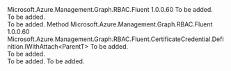 <Type Name="IWithSymmetricKey&lt;ParentT&gt;" FullName="Microsoft.Azure.Management.Graph.RBAC.Fluent.CertificateCredential.Definition.IWithSymmetricKey&lt;ParentT&gt;">
  <TypeSignature Language="C#" Value="public interface IWithSymmetricKey&lt;ParentT&gt;" />
  <TypeSignature Language="ILAsm" Value=".class public interface auto ansi abstract IWithSymmetricKey`1&lt;ParentT&gt;" />
  <TypeSignature Language="DocId" Value="T:Microsoft.Azure.Management.Graph.RBAC.Fluent.CertificateCredential.Definition.IWithSymmetricKey`1" />
  <TypeSignature Language="VB.NET" Value="Public Interface IWithSymmetricKey(Of ParentT)" />
  <TypeSignature Language="F#" Value="type IWithSymmetricKey&lt;'ParentT&gt; = interface" />
  <AssemblyInfo>
    <AssemblyName>Microsoft.Azure.Management.Graph.RBAC.Fluent</AssemblyName>
    <AssemblyVersion>1.0.0.60</AssemblyVersion>
  </AssemblyInfo>
  <TypeParameters>
    <TypeParameter Name="ParentT" />
  </TypeParameters>
  <Interfaces />
  <Docs>
    <typeparam name="ParentT">To be added.</typeparam>
    <summary>To be added.</summary>
    <remarks>To be added.</remarks>
  </Docs>
  <Members>
    <Member MemberName="WithSecretKey">
      <MemberSignature Language="C#" Value="public Microsoft.Azure.Management.Graph.RBAC.Fluent.CertificateCredential.Definition.IWithAttach&lt;ParentT&gt; WithSecretKey (byte[] secret);" />
      <MemberSignature Language="ILAsm" Value=".method public hidebysig newslot virtual instance class Microsoft.Azure.Management.Graph.RBAC.Fluent.CertificateCredential.Definition.IWithAttach`1&lt;!ParentT&gt; WithSecretKey(unsigned int8[] secret) cil managed" />
      <MemberSignature Language="DocId" Value="M:Microsoft.Azure.Management.Graph.RBAC.Fluent.CertificateCredential.Definition.IWithSymmetricKey`1.WithSecretKey(System.Byte[])" />
      <MemberSignature Language="VB.NET" Value="Public Function WithSecretKey (secret As Byte()) As IWithAttach(Of ParentT)" />
      <MemberSignature Language="F#" Value="abstract member WithSecretKey : byte[] -&gt; Microsoft.Azure.Management.Graph.RBAC.Fluent.CertificateCredential.Definition.IWithAttach&lt;'ParentT&gt;" Usage="iWithSymmetricKey.WithSecretKey secret" />
      <MemberType>Method</MemberType>
      <AssemblyInfo>
        <AssemblyName>Microsoft.Azure.Management.Graph.RBAC.Fluent</AssemblyName>
        <AssemblyVersion>1.0.0.60</AssemblyVersion>
      </AssemblyInfo>
      <ReturnValue>
        <ReturnType>Microsoft.Azure.Management.Graph.RBAC.Fluent.CertificateCredential.Definition.IWithAttach&lt;ParentT&gt;</ReturnType>
      </ReturnValue>
      <Parameters>
        <Parameter Name="secret" Type="System.Byte[]" />
      </Parameters>
      <Docs>
        <param name="secret">To be added.</param>
        <summary>To be added.</summary>
        <returns>To be added.</returns>
        <remarks>To be added.</remarks>
      </Docs>
    </Member>
  </Members>
</Type>